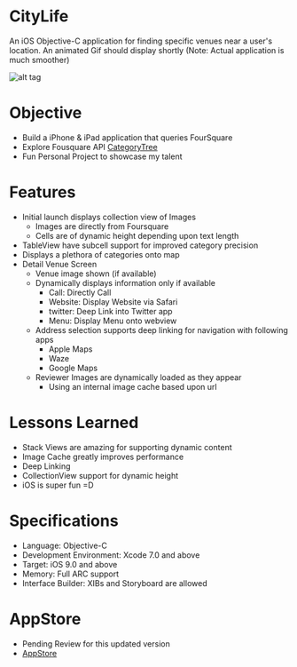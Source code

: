 # CityLife

An iOS Objective-C application for finding specific venues near a user's location. An animated Gif should display shortly (Note: Actual application is much smoother) <br />

![alt tag](https://github.com/sp71/CityLife/blob/master/demo.gif)

# Objective
- Build a iPhone & iPad application that queries FourSquare
- Explore Fousquare API [CategoryTree](https://developer.foursquare.com/docs/)
- Fun Personal Project to showcase my talent

# Features
- Initial launch displays collection view of Images
  - Images are directly from Foursquare
  - Cells are of dynamic height depending upon text length
- TableView have subcell support for improved category precision
- Displays a plethora of categories onto map
- Detail Venue Screen
  - Venue image shown (if available)
  - Dynamically displays information only if available
    - Call: Directly Call
    - Website: Display Website via Safari
    - twitter: Deep Link into Twitter app
    - Menu: Display Menu onto webview
  - Address selection supports deep linking for navigation with following apps
    - Apple Maps
    - Waze
    - Google Maps
  - Reviewer Images are dynamically loaded as they appear
    - Using an internal image cache based upon url

# Lessons Learned
- Stack Views are amazing for supporting dynamic content
- Image Cache greatly improves performance
- Deep Linking
- CollectionView support for dynamic height
- iOS is super fun =D

# Specifications
- Language: Objective-C
- Development Environment: Xcode 7.0 and above
- Target: iOS 9.0 and above
- Memory: Full ARC support
- Interface Builder: XIBs and Storyboard are allowed

# AppStore
- Pending Review for this updated version
- [AppStore](https://itunes.apple.com/WebObjects/MZStore.woa/wa/viewSoftware?id=1017362846&mt=8)
